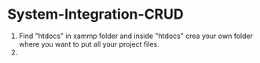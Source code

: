 # System-Integration-CRUD

1. Find "htdocs" in xammp folder and inside "htdocs" crea your own folder where you want to put all your project files.
2. 
